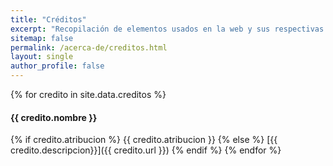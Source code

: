 ```yaml
---
title: "Créditos"
excerpt: "Recopilación de elementos usados en la web y sus respectivas licencias"
sitemap: false
permalink: /acerca-de/creditos.html
layout: single
author_profile: false
---
```


{% for credito in site.data.creditos %}
#### {{ credito.nombre }}
 {% if credito.atribucion %}
{{ credito.atribucion }}
 {% else %}
[{{ credito.descripcion}}]({{ credito.url }})
 {% endif %}
{% endfor %}